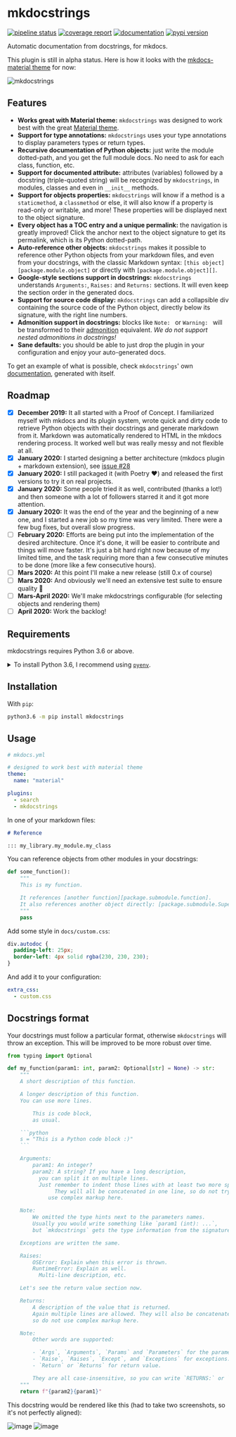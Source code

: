# mkdocstrings
[![pipeline status](https://gitlab.com/pawamoy/mkdocstrings/badges/master/pipeline.svg)](https://gitlab.com/pawamoy/mkdocstrings/pipelines)
[![coverage report](https://gitlab.com/pawamoy/mkdocstrings/badges/master/coverage.svg)](https://gitlab.com/pawamoy/mkdocstrings/commits/master)
[![documentation](https://img.shields.io/badge/docs-latest-green.svg?style=flat)](https://pawamoy.github.io/mkdocstrings)
[![pypi version](https://img.shields.io/pypi/v/mkdocstrings.svg)](https://pypi.org/project/mkdocstrings/)

Automatic documentation from docstrings, for mkdocs.

This plugin is still in alpha status. Here is how it looks with the [mkdocs-material theme](https://squidfunk.github.io/mkdocs-material/) for now:

![mkdocstrings](https://user-images.githubusercontent.com/3999221/71327911-e467d000-250e-11ea-83e7-a81ec59f41e2.gif)

## Features
- **Works great with Material theme:** `mkdocstrings` was designed to work best with
  the great [Material theme](https://squidfunk.github.io/mkdocs-material/).
- **Support for type annotations:** `mkdocstrings` uses your type annotations to display parameters types
  or return types.
- **Recursive documentation of Python objects:** just write the module dotted-path, and you get the full module docs.
  No need to ask for each class, function, etc.
- **Support for documented attribute:** attributes (variables) followed by a docstring (triple-quoted string) will
  be recognized by `mkdocstrings`, in modules, classes and even in `__init__` methods.
- **Support for objects properties:** `mkdocstrings` will know if a method is a `staticmethod`, a `classmethod` or else,
  it will also know if a property is read-only or writable, and more! These properties will be displayed
  next to the object signature.
- **Every object has a TOC entry and a unique permalink:** the navigation is greatly improved! Click the anchor
  next to the object signature to get its permalink, which is its Python dotted-path.
- **Auto-reference other objects:** `mkdocstrings` makes it possible to reference other Python objects from your
  markdown files, and even from your docstrings, with the classic Markdown syntax:
  `[this object][package.module.object]` or directly with `[package.module.object][]`.
- **Google-style sections support in docstrings:** `mkdocstrings` understands `Arguments:`, `Raises:`
  and `Returns:` sections. It will even keep the section order in the generated docs.
- **Support for source code display:** `mkdocstrings` can add a collapsible div containing the source code of the
  Python object, directly below its signature, with the right line numbers.
- **Admonition support in docstrings:** blocks like `Note: ` or `Warning: ` will be transformed
  to their [admonition](https://squidfunk.github.io/mkdocs-material/extensions/admonition/) equivalent.
  *We do not support nested admonitions in docstrings!*
- **Sane defaults:** you should be able to just drop the plugin in your configuration and enjoy your auto-generated docs.

To get an example of what is possible, check `mkdocstrings`'
own [documentation](https://pawamoy.github.io/mkdocstrings), generated with itself.

## Roadmap
- [x] **December 2019:** It all started with a Proof of Concept.
  I familiarized myself with mkdocs and its plugin system,
  wrote quick and dirty code to retrieve Python objects with their docstrings
  and generate markdown from it. Markdown was automatically rendered to HTML
  in the mkdocs rendering process. It worked well but was really messy and not
  flexible at all.
- [x] **January 2020:** I started designing a better architecture (mkdocs plugin + markdown extension),
  see [issue #28](https://github.com/pawamoy/mkdocstrings/issues/28)
- [x] **January 2020:** I still packaged it (with Poetry :heart:) and released the first versions to try it on real projects.
- [x] **January 2020:** Some people tried it as well, contributed (thanks a lot!) and then
  someone with a lot of followers starred it and it got more attention.
- [x] **January 2020:** It was the end of the year and the beginning of a new one, and I started a new job
  so my time was very limited. There were a few bug fixes, but overall slow progress.
- [ ] **February 2020:** Efforts are being put into the implementation of the desired architecture.
  Once it's done, it will be easier to contribute and things will move faster. It's just a bit hard right now
  because of my limited time, and the task requiring more than a few consecutive minutes to be done
  (more like a few consecutive hours).
- [ ] **Mars 2020:** At this point I'll make a new release (still 0.x of course)
- [ ] **Mars 2020:** And obviously we'll need an extensive test suite to ensure quality :slightly_smiling_face:
- [ ] **Mars-April 2020:** We'll make mkdocstrings configurable (for selecting objects and rendering them)
- [ ] **April 2020:** Work the backlog!

## Requirements
mkdocstrings requires Python 3.6 or above.

<details>
<summary>To install Python 3.6, I recommend using <a href="https://github.com/pyenv/pyenv"><code>pyenv</code></a>.</summary>

```bash
# install pyenv
git clone https://github.com/pyenv/pyenv ~/.pyenv

# setup pyenv (you should also put these three lines in .bashrc or similar)
export PATH="${HOME}/.pyenv/bin:${PATH}"
export PYENV_ROOT="${HOME}/.pyenv"
eval "$(pyenv init -)"

# install Python 3.6
pyenv install 3.6.8

# make it available globally
pyenv global system 3.6.8
```
</details>

## Installation
With `pip`:
```bash
python3.6 -m pip install mkdocstrings
```

## Usage

```yaml
# mkdocs.yml

# designed to work best with material theme
theme:
  name: "material"

plugins:
  - search
  - mkdocstrings
```

In one of your markdown files:

```markdown
# Reference

::: my_library.my_module.my_class
```

You can reference objects from other modules in your docstrings:

```python
def some_function():
    """
    This is my function.

    It references [another function][package.submodule.function].
    It also references another object directly: [package.submodule.SuperClass][].
    """
    pass
```

Add some style in `docs/custom.css`:

```css
div.autodoc {
  padding-left: 25px;
  border-left: 4px solid rgba(230, 230, 230);
}
```

And add it to your configuration:

```yaml
extra_css:
  - custom.css
```

## Docstrings format
Your docstrings must follow a particular format, otherwise `mkdocstrings` will throw an exception.
This will be improved to be more robust over time.

```python
from typing import Optional

def my_function(param1: int, param2: Optional[str] = None) -> str:
    """
    A short description of this function.

    A longer description of this function.
    You can use more lines.

        This is code block,
        as usual.

    ```python
    s = "This is a Python code block :)"
    ```

    Arguments:
        param1: An integer?
        param2: A string? If you have a long description,
          you can split it on multiple lines.
          Just remember to indent those lines with at least two more spaces.
               They will all be concatenated in one line, so do not try to
             use complex markup here.

    Note:
        We omitted the type hints next to the parameters names.
        Usually you would write something like `param1 (int): ...`,
        but `mkdocstrings` gets the type information from the signature, so it's not needed here.

    Exceptions are written the same.

    Raises:
        OSError: Explain when this error is thrown.
        RuntimeError: Explain as well.
          Multi-line description, etc.

    Let's see the return value section now.

    Returns:
        A description of the value that is returned.
        Again multiple lines are allowed. They will also be concatenated to one line,
        so do not use complex markup here.

    Note:
        Other words are supported:

        - `Args`, `Arguments`, `Params` and `Parameters` for the parameters.
        - `Raise`, `Raises`, `Except`, and `Exceptions` for exceptions.
        - `Return` or `Returns` for return value.

        They are all case-insensitive, so you can write `RETURNS:` or `params:`.
    """
    return f"{param2}{param1}"
```

This docstring would be rendered like this (had to take two screenshots, so it's not perfectly aligned):

![image](https://user-images.githubusercontent.com/3999221/71548405-f41f6280-29ad-11ea-939e-d02a16232aa0.png)
![image](https://user-images.githubusercontent.com/3999221/71548413-ff728e00-29ad-11ea-95a5-d61e990be6c4.png)
